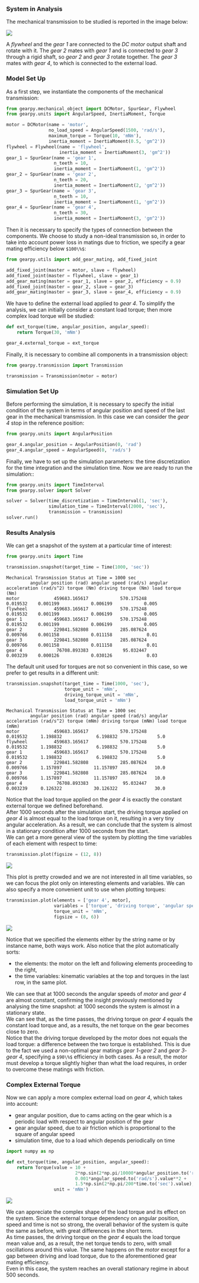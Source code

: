 ### System in Analysis

The mechanical transmission to be studied is reported in the image below:

![](images/scheme.png)

A *flywheel* and the *gear 1* are connected to the *DC motor* output 
shaft and rotate with it. The *gear 2* mates with *gear 1* and is 
connected to *gear 3* through a rigid shaft, so *gear 2* and *gear 3* 
rotate together. The *gear 3* mates with *gear 4*, to which is connected
to the external load.


### Model Set Up

As a first step, we instantiate the components of the mechanical 
transmission:

```python
from gearpy.mechanical_object import DCMotor, SpurGear, Flywheel
from gearpy.units import AngularSpeed, InertiaMoment, Torque

motor = DCMotor(name = 'motor',
                no_load_speed = AngularSpeed(1500, 'rad/s'),
                maximum_torque = Torque(10, 'mNm'),
                inertia_moment = InertiaMoment(0.5, 'gm^2'))
flywheel = Flywheel(name = 'flywheel',
                    inertia_moment = InertiaMoment(3, 'gm^2'))
gear_1 = SpurGear(name = 'gear 1',
                  n_teeth = 10,
                  inertia_moment = InertiaMoment(1, 'gm^2'))
gear_2 = SpurGear(name = 'gear 2',
                  n_teeth = 20,
                  inertia_moment = InertiaMoment(2, 'gm^2'))
gear_3 = SpurGear(name = 'gear 3',
                  n_teeth = 10,
                  inertia_moment = InertiaMoment(1, 'gm^2'))
gear_4 = SpurGear(name = 'gear 4',
                  n_teeth = 30,
                  inertia_moment = InertiaMoment(3, 'gm^2'))
```

Then it is necessary to specify the types of connection between the 
components. We choose to study a non-ideal transmission so, in order to 
take into account power loss in matings due to friction, we specify a 
gear mating efficiency below `$100\%$`:

```python
from gearpy.utils import add_gear_mating, add_fixed_joint

add_fixed_joint(master = motor, slave = flywheel)
add_fixed_joint(master = flywheel, slave = gear_1)
add_gear_mating(master = gear_1, slave = gear_2, efficiency = 0.9)
add_fixed_joint(master = gear_2, slave = gear_3)
add_gear_mating(master = gear_3, slave = gear_4, efficiency = 0.9)
```

We have to define the external load applied to *gear 4*. To simplify the 
analysis, we can initially consider a constant load torque; then more 
complex load torque will be studied:

```python
def ext_torque(time, angular_position, angular_speed):
    return Torque(30, 'mNm')

gear_4.external_torque = ext_torque
 ```

Finally, it is necessary to combine all components in a transmission 
object:

```python
from gearpy.transmission import Transmission

transmission = Transmission(motor = motor)
```

### Simulation Set Up

Before performing the simulation, it is necessary to specify the initial
condition of the system in terms of angular position and speed of the 
last gear in the mechanical transmission. In this case we can consider 
the *gear 4* stop in the reference position:

```python
from gearpy.units import AngularPosition

gear_4.angular_position = AngularPosition(0, 'rad')
gear_4.angular_speed = AngularSpeed(0, 'rad/s')
```

Finally, we have to set up the simulation parameters: the time 
discretization for the time integration and the simulation time. Now we 
are ready to run the simulation::

```python
from gearpy.units import TimeInterval
from gearpy.solver import Solver

solver = Solver(time_discretization = TimeInterval(1, 'sec'),
                simulation_time = TimeInterval(2000, 'sec'),
                transmission = transmission)
solver.run()
```

### Results Analysis

We can get a snapshot of the system at a particular time of interest:

```python
from gearpy.units import Time

transmission.snapshot(target_time = Time(1000, 'sec'))
```

```text
Mechanical Transmission Status at Time = 1000 sec
         angular position (rad) angular speed (rad/s) angular acceleration (rad/s^2) torque (Nm) driving torque (Nm) load torque (Nm)
motor             459683.165617            570.175248                       0.019532    0.001199            0.006199            0.005
flywheel          459683.165617            570.175248                       0.019532    0.001199            0.006199            0.005
gear 1            459683.165617            570.175248                       0.019532    0.001199            0.006199            0.005
gear 2            229841.582808            285.087624                       0.009766    0.001158            0.011158             0.01
gear 3            229841.582808            285.087624                       0.009766    0.001158            0.011158             0.01
gear 4             76708.893383             95.032447                       0.003239    0.000126            0.030126             0.03
```

The default unit used for torques are not so convenient in this case, so 
we prefer to get results in a different unit:

```python
transmission.snapshot(target_time = Time(1000, 'sec'),
                      torque_unit = 'mNm',
                      driving_torque_unit = 'mNm',
                      load_torque_unit = 'mNm')
```

```text
Mechanical Transmission Status at Time = 1000 sec
         angular position (rad) angular speed (rad/s) angular acceleration (rad/s^2) torque (mNm) driving torque (mNm) load torque (mNm)
motor             459683.165617            570.175248                       0.019532     1.198832             6.198832               5.0
flywheel          459683.165617            570.175248                       0.019532     1.198832             6.198832               5.0
gear 1            459683.165617            570.175248                       0.019532     1.198832             6.198832               5.0
gear 2            229841.582808            285.087624                       0.009766     1.157897            11.157897              10.0
gear 3            229841.582808            285.087624                       0.009766     1.157897            11.157897              10.0
gear 4             76708.893383             95.032447                       0.003239     0.126322            30.126322              30.0
```

Notice that the load torque applied on the *gear 4* is exactly the 
constant external torque we defined beforehand.  
After 1000 seconds after the simulation start, the driving torque 
applied on *gear 4* is almost equal to the load torque on it, resulting
in a very tiny angular acceleration. As a result, we can conclude that 
the system is almost in a stationary condition after 1000 seconds from 
the start.  
We can get a more general view of the system by plotting the time 
variables of each element with respect to time:

```python
transmission.plot(figsize = (12, 8))
```

![](images/plot_1.png)

This plot is pretty crowded and we are not interested in all time 
variables, so we can focus the plot only on interesting elements and 
variables. We can also specify a more convenient unit to use when 
plotting torques:

```python
transmission.plot(elements = ['gear 4', motor],
                  variables = ['torque', 'driving torque', 'angular speed', 'load torque'],
                  torque_unit = 'mNm',
                  figsize = (8, 6))
```

![](images/plot_2.png)

Notice that we specified the elements either by the string name or by 
instance name, both ways work. Also notice that the plot automatically 
sorts:

- the elements: the motor on the left and following elements proceeding
to the right,
- the time variables: kinematic variables at the top and torques in
the last row, in the same plot.
  
We can see that at 1000 seconds the angular speeds of *motor* and 
*gear 4* are almost constant, confirming the insight previously 
mentioned by analysing the time snapshot: at 1000 seconds the system is
almost in a stationary state.  
We can see that, as the time passes, the driving torque on *gear 4* 
equals the constant load torque and, as a results, the net torque on the
gear becomes close to zero.  
Notice that the driving torque developed by the motor does not equals 
the load torque: a difference between the two torque is established. 
This is due to the fact we used a non-optimal gear matings 
*gear 1*-*gear 2* and *gear 3*-*gear 4*, specifying a `$90\%$` 
efficiency in both cases. As a result, the motor must develop a torque 
slightly higher than what the load requires, in order to overcome these 
matings with friction.

### Complex External Torque

Now we can apply a more complex external load on *gear 4*, which takes
into account:

- gear angular position, due to cams acting on the gear which is a 
periodic load with respect to angular position of the gear
- gear angular speed, due to air friction which is proportional to the
square of angular speed
- simulation time, due to a load which depends periodically on time

```python
import numpy as np

def ext_torque(time, angular_position, angular_speed):
    return Torque(value = 10 +
                          2*np.sin(2*np.pi/10000*angular_position.to('rad').value) +
                          0.001*angular_speed.to('rad/s').value**2 +
                          1.5*np.sin(2*np.pi/200*time.to('sec').value),
                  unit = 'mNm')
```

![](images/plot_3.png)

We can appreciate the complex shape of the load torque and its effect on
the system. Since the external torque dependency on angular position, 
speed and time is not so strong, the overall behavior of the system is 
quite the same as before, with great differences in the short term.  
As time passes, the driving torque on the *gear 4* equals the load 
torque mean value and, as a result, the net torque tends to zero, with 
small oscillations around this value. The same happens on the *motor* 
except for a gap between driving and load torque, due to the 
aforementioned gear mating efficiency.  
Even in this case, the system reaches an overall stationary regime in 
about 500 seconds. 
